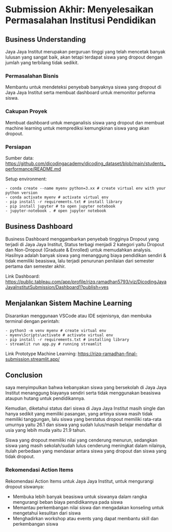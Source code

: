 # Submission Akhir: Menyelesaikan Permasalahan Institusi Pendidikan


## Business Understanding
Jaya Jaya Institut merupakan perguruan tinggi yang telah mencetak banyak lulusan yang sangat baik, akan tetapi terdapat siswa yang dropout dengan jumlah yang terbilang tidak sedikit. 

### Permasalahan Bisnis
Membantu untuk mendeteksi penyebab banyaknya siswa yang dropout di Jaya Jaya Institut serta membuat dashboard untuk memonitor peforma siswa.

### Cakupan Proyek
Membuat dashboard untuk menganalisis siswa yang dropout dan membuat machine learning untuk memprediksi kemungkinan siswa yang akan dropout.

### Persiapan

Sumber data: https://github.com/dicodingacademy/dicoding_dataset/blob/main/students_performance/README.md

Setup environment:
```
- conda create --name myenv python=3.xx # create virtual env with your python version
- conda activate myenv # activate virtual env
- pip install -r requirements.txt # install library
- pip install jupyter # to open jupyter notebook
- jupyter-notebook . # open jupyter notebook
```

## Business Dashboard
Business Dashboard menggambarkan penyebab tingginya Dropout yang terjadi di Jaya Jaya Institut, Status terbagi menjadi 2 kategori yaitu Dropout dan Non-Dropout (Graduate & Enrolled) untuk memudahkan analysis. Hasilnya adalah banyak siswa yang menanggung biaya pendidikan sendiri & tidak memiliki beasiswa, lalu terjadi penurunan penilaian dari semester pertama dan semester akhir. 

Link Dashboard:
https://public.tableau.com/app/profile/rizq.ramadhan5793/viz/DicodingJayaJayaInstitutSubmission/Dashboard1?publish=yes

## Menjalankan Sistem Machine Learning
Disarankan menggunaan VSCode atau IDE sejenisnya, dan membuka terminal dengan perintah:

```
- python3 -m venv myenv # create virtual env
- myenv\Scripts\activate # activate virtual env
- pip install -r requirements.txt # installing library
- streamlit run app.py # running streamlit
```
Link Prototype Machine Learning:
https://rizq-ramadhan-final-submission.streamlit.app/

## Conclusion
saya menyimpulkan bahwa kebanyakan siswa yang bersekolah di Jaya Jaya Institut menanggung biayanya sendiri serta tidak menggunakan beasiswa ataupun hutang untuk pendidikannya. 

Kemudian, diketahui status dari siswa di Jaya Jaya Institut masih single dan hanya sedikit yang memiliki pasangan, yang artinya siswa masih tidak memiliki tanggungan, lalu siswa yang berstatus dropout memiliki rata-rata umurnya yaitu 26.1 dan siswa yang sudah lulus/masih belajar mendaftar di usia yang lebih muda yaitu 21.9 tahun.

Siswa yang dropout memiliki nilai yang cenderung menurun, sedangkan siswa yang masih sekolah/sudah lulus cenderung meningkat dalam nilainya, itulah perbedaan yang mendasar antara siswa yang dropout dan siswa yang tidak dropout.

### Rekomendasi Action Items
Rekomendasi Action Items untuk Jaya Jaya Institut, untuk mengurangi dropout siswanya:
- Membuka lebih banyak beasiswa untuk siswanya dalam rangka mengurangi beban biaya pendidikannya pada siswa
- Memantau perkembangan nilai siswa dan mengadakan konseling untuk mengetahui kesulitan dari siswa
- Menghadirkan workshop atau events yang dapat membantu skill dan perkembangan siswa 